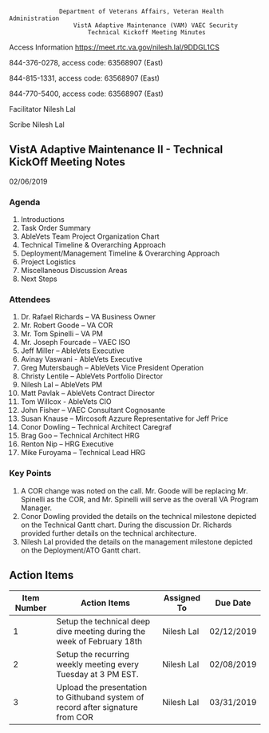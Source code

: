                  Department of Veterans Affairs, Veteran Health Administration
                      VistA Adaptive Maintenance (VAM) VAEC Security 
                          Technical Kickoff Meeting Minutes


Access Information 	https://meet.rtc.va.gov/nilesh.lal/9DDGL1CS

844-376-0278, access code: 63568907 (East) 

844-815-1331, access code: 63568907 (East)

844-770-5400, access code: 63568907 (East)

Facilitator	Nilesh Lal

Scribe	Nilesh Lal



## VistA Adaptive Maintenance II - Technical KickOff Meeting Notes

02/06/2019

### Agenda
1.	Introductions
2.	Task Order Summary
3.	AbleVets Team Project Organization Chart
4.	Technical Timeline & Overarching Approach
5.	Deployment/Management Timeline & Overarching Approach
6.	Project Logistics
7.	Miscellaneous Discussion Areas
8.	Next Steps

### Attendees 
1.	Dr. Rafael Richards – VA Business Owner
2.	Mr. Robert Goode – VA COR
3.	Mr. Tom Spinelli – VA PM
4.	Mr. Joseph Fourcade – VAEC ISO
5.	Jeff Miller – AbleVets Executive
6.	Avinay Vaswani  - AbleVets Executive
7.	Greg Mutersbaugh – AbleVets Vice President Operation
8.	Christy Lentile – AbleVets Portfolio Director
9.	Nilesh Lal – AbleVets PM
10.	Matt Pavlak – AbleVets Contract Director
11.	Tom Willcox -  AbleVets CIO
12.	John Fisher –  VAEC Consultant Cognosante
13.	Susan Knause – Mircosoft Azzure Representative for Jeff Price
14.	Conor Dowling – Technical Architect Caregraf
15.	Brag Goo – Technical Architect HRG
16.	Renton Nip – HRG Executive
17.	Mike Furoyama – Technical Lead HRG

### Key Points
1.	A COR change was noted on the call.  Mr. Goode will be replacing Mr. Spinelli as the COR, and Mr. Spinelli will serve as the overall VA Program Manager.
2.	Conor Dowling provided the details on the technical milestone depicted on the Technical Gantt chart. During the discussion Dr. Richards provided further details on the technical architecture. 
3.	Nilesh Lal provided the details on the management milestone depicted on the Deployment/ATO Gantt chart.

## Action Items

| Item Number	| Action Items | Assigned To	| Due Date |
|---|---|---|---|
|1	|Setup the technical deep dive meeting during the week of February 18th| Nilesh Lal| 02/12/2019 | 	   
|2	|Setup the recurring weekly meeting every Tuesday at 3 PM EST.| Nilesh Lal| 02/08/2019 | 
|3	|Upload the presentation to Githuband system of record after signature from COR| Nilesh Lal| 03/31/2019 | 


